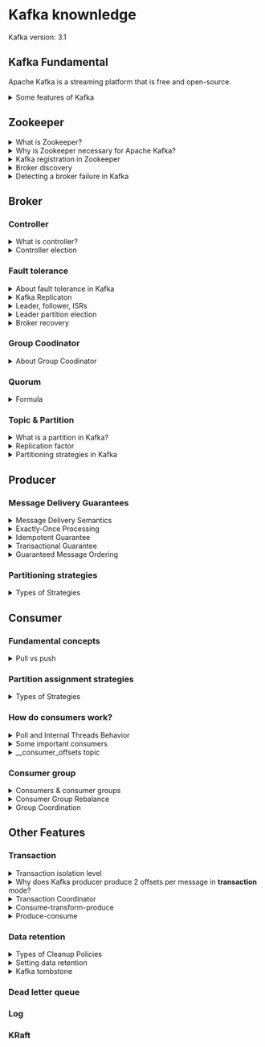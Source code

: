 # Kafka knownledge
Kafka version: 3.1
## Kafka Fundamental
Apache Kafka is a streaming platform that is free and open-source.
<details>
  <summary>Some features of Kafka</summary>
  <br/>
  
  + **High-throughput:** Kafka has a built-in patriation system known as a Topic
  + **Fault-Tolerant:** Kafka is resistant to node/machine failure within a cluster.
  + **Durability:** As Kafka supports messages replication, so,  messages are never lost. It is one of the reasons behind durability.
  + **Scalability:** Kafka can be scaled-out, without incurring any downtime on the fly by adding additional nodes.
  
</details>

## Zookeeper

<details>
  <summary>What is Zookeeper?</summary>
  <br/>

  + ZooKeeper is a centralized service for maintaining configuration information, naming, providing distributed synchronization, and providing group services. 
  + Apache Kafka, responsible for partition management, message replication, fault tolerance, collaborating and ZooKeeper for cluster coordination and metadata management.
  
</details>

<details>
  <summary>Why is Zookeeper necessary for Apache Kafka?</summary>
  <br/>
  
  **Zookeeper several primary functions:**
  1. **Registration of Broker:** Kafka brokers register with ZooKeeper to enable other brokers and clients to find and contact them, and ZooKeeper keeps track of active brokers and their connection information.
  2. **Membership of Cluster:** ZooKeeper keeps track of the Kafka cluster's active brokers and stores membership information, allowing for dynamic cluster membership changes.
  3. **Controller Election:** ZooKeeper makes the controller election process easier by ensuring that only one broker is the controller.
  4. **Cluster Events and Alerts:** ZooKeeper sends alerts to Kafka brokers about cluster events and changes. For example, if a broker fails or quits the cluster, ZooKeeper can alert the other brokers.
  
</details>

<details>
  <summary>Kafka registration in Zookeeper</summary>
  <br/>

  + When a Kafka broker starts, it initiates a connection to ZooKeeper.
  + The broker registers itself by creating an entry in ZooKeeper under the `/brokers/ids` znode path. If a broker fails, its entry is removed from ZooKeeper.
  + The active Kafka controller monitors the `/brokers/ids` znode for changes, detects the new broker registration.
  + The controller sends an `UpdateMetadata` request to all other brokers in the cluster, informing them of the new broker’s presence.
  + Other brokers and clients can now discover and connect to the new broker using the information stored in ZooKeeper.
  
</details>

<details>
  <summary>Broker discovery</summary>
  <br/>
  
  + When a client starts, it connects to one or more bootstrap servers.
  + The client sends a metadata request to the bootstrap server. This request asks for information about the cluster, including the list of all brokers, topics, and partitions.
  + The bootstrap server responds with the cluster metadata. (list of all brokers, their addresses, and the partitions they manage.)
  + With this information, the client can then connect to the appropriate brokers directly for producing or consuming messages.
  
</details>

<details>
  <summary>Detecting a broker failure in Kafka</summary>
  <br/>

  + Brokers send regular heartbeats to ZooKeeper. If ZooKeeper does not receive a heartbeat within a specified time. It marks the broker as failed.
  + Upon detecting a broker failure, the Kafka controller initiates a leader election process. It selects new leaders from the in-sync replicas (ISR) and updates the metadata accordingly.
  + The controller updates the cluster metadata then propagated to all clients (producers and consumers).
  
</details>

## Broker

### Controller

<details>
  <summary>What is controller?</summary>
  <br/>
  
  A controller is not too complex — it is **a normal broker** that simply has additional responsibility. 
  
  + It's responsible for managing the  information about brokers, topics, partitions, and their leaders.
  + When brokers are added or removed from the cluster, the controller handles the reassignment of partitions to ensure balanced load distribution.
  
  _For example:_
  + When the leader partition fails, the controller is responsible for selecting a new leader replica for the partition.
  + When the ISR set of a partition changes, the controller is responsible for notifying all brokers to update their metadata information.
  + When increasing the number of partitions for a topic, the controller is responsible for the reallocation of partitions.

</details>

<details>
  <summary>Controller election</summary>
  <br/>

  Each partition in Kafka has one leader and multiple followers. The leader handles all read and write requests for that partition.

  When the controller goes down,
  1. Zookeeper informs all the brokers that the controller failed.
  2. All the brokers will apply to be the controller.
  3. The first broker who applies for this position will become the controller.
  
  + Ref: https://hackernoon.com/apache-kafkas-distributed-system-firefighter-the-controller-broker-1afca1eae302e/
  
</details>

### Fault tolerance

<details>
  <summary>About fault tolerance in Kafka</summary>
  <br/>

  Fault tolerance in Kafka is done by copying the partition data to other brokers which are known as **replicas**. Its also called a _replication factor_.

  Each broker will hold one or more partitions. And each of these partitions can either be a **replica** or **leader** for the topic. All the writes and reads to a topic go through the **leader** and the **leader** coordinates to update replicas with new data.

</details>
<details>
  <summary>Kafka Replicaton</summary>
  <br/>
  
  ![](images/kafka-architecture-topics-replication-to-partition-0.png)

  The broker that has the partition leader **handles all reads and writes** of records for the partition. Kafka replicates the record in the leader partition to followers. the record is considered **“committed”** when all in-sync replica partition wrote to their log. 

  **How it works?**

  + The producer sends the message to the leader of the partition. Each partition has one leader and multiple followers.
  + The leader writes the message to its local log.
  + Followers pull the message from the leader and write it to their logs.
  + Once the followers have successfully written the message to their logs, they send an acknowledgment back to the leader.
  + The leader waits for acknowledgments from all in-sync replicas.
  + The leader then sends an acknowledgment back to the producer, confirming the message has been successfully replicated and committed.
  
</details>

<details>
  <summary>Leader, follower, ISRs</summary>
  <br/>

  + **Replication Factor:** Each topic has a configurable replication factor, which determines the number of copies of each partition. For example, a **_replication factor_** of **_3_** means there are **_three_** copies of each partition.
  + **Leader partition:** A partition in the topic and is elected as leader. The leader partition responsible for reading/writing data.
  + **Follower partition:** A follower partition is a replica of a partition that is not the leader.
  + **ISRs(in-sync replica):** ISRs are replicas of a partition (followers) that are fully synchronized with the leader replica. ISRs include the leader and followers.
  
</details>

<details>
  <summary>Leader partition election</summary>
  <br/>

  When the leader parition goes down:
  + The Zookeeper informs the Controller.
  + The controller selects one of the in-sync replicas (ISR) as the leader.
  + The controller sends a LeaderAndIsrRequest to the new leader and updates the metadata.
  
  + Ref: https://www.confluent.io/blog/hands-free-kafka-replication-a-lesson-in-operational-simplicity/#:~:text=KAFKA%20REPLICATION:%200%20TO%2060%20IN%201%20MINUTE&text=Every%20topic%20partition%20in%20Kafka,in%20the%20presence%20of%20failures.
  + Ref: https://medium.com/@anchan.ashwithabg95/fault-tolerance-in-apache-kafka-d1f0444260cf
</details>
<details>
  <summary>Broker recovery</summary>
  <br/>

  + Kafka ensures that committed messages are replicated to all in-sync replicas.
  + If a follower falls behind or fails, it is removed from the ISR until it catches up again.
  + When a failed broker recovers, it starts catching up by pulling data from the current leader until it is fully synchronized.
  + Once a recovering broker has caught up with the leader’s log, it rejoins the ISR.
  + Kafka guarantees that a committed message will not be lost as long as there is at least one in-sync replica alive.
</details>

### Group Coodinator

<details>
  <summary>About Group Coodinator</summary>
  <br/>

  The Group Coordinator manages the consumer group and the consumers. This is a Kafka component that lives on the broker side. This mean that there is **one Group Coordinator per broker**.

  + The Group Coordinator is responsible for assigning partitions of a topic to the consumers in a group.
  + It maintains metadata about the consumer group, such as the list of `consumer`, their `assigned partitions`, and their `offsets`.
  + When a consumer joins or leaves the group, the Group Coordinator triggers a rebalance to redistribute the partitions among remaining consumers.

  ![](images/group_coodinator.png)
  
</details>

### Quorum

<details>
  <summary>Formula</summary>
  <br/>

  Quorum can be defined with a formula.
  ```
  q = 2n+1
  ```
  
  `q` is the total number of nodes, and `n` is the number of allowed failure nodes.

  _For example:_ if `n` = **2**, quorum size is **5**.
  
  + Ref: https://stackoverflow.com/questions/58761164/in-kafka-ha-why-minimum-number-of-brokers-required-are-3-and-not-2#:~:text=While%20doing%20R%26D%2C%20we%20found,zookeeper%20%26%20kafka%20brokers%20are%203.
</details>

### Topic & Partition

<details>
  <summary>What is a partition in Kafka?</summary>
  <br/>

  + It's a unit of data that can be stored and replicated independently. Each message produced to a topic is assigned to a specific partition within that topic.
  + One topic can have one or more partition, and each partition is only consumed by one consumer in the same consumer group.
  
</details>
<details>
  <summary>Replication factor</summary>
  <br/>

  The replication factor refers to **the number of copies of a topic’s partitions** that are maintained across different brokers in the cluster.

  ![](images/Rep_Factor_.png)
  
</details>

<details>
  <summary>Partitioning strategies in Kafka</summary>
  <br/>

  + **Single Partition:** A topic can have just one partition, which means all the data for that topic is stored in a single place.
  + **Multiple Partitions:** A topic can be divided into multiple partitions. This allows Kafka to distribute the data across different nodes in the cluster.
  + **Key-based Partitioning:** When producing messages, you can specify a key. Kafka uses this key to determine the partition for each message, ensuring that messages with the same key always go to the same partition. This is useful for maintaining order for specific keys

  **Why we should use Single partition instead of Key-based Partition?**

  _A single partition in Kafka can be limiting for several reasons:_

  + **Scalability:**  A single partition limits the throughput and storage capacity.
  + **Parallelism:** With only one partition, you can’t take advantage of parallel processing.

  _For example:_

  E-commerce platforms often use key-based partitioning to ensure that all messages related to _a specific product or user_ are assigned to the same partition. This preserves message order and allows for efficient processing of data related to a specific key. 
  
</details>

## Producer
### Message Delivery Guarantees
<details>
  <summary>Message Delivery Semantics</summary>
  <br/>

  ![](images/types_of_delivery.PNG)
  
  1. At-most once: Message loss is possible if the producer doesn’t retry on failures.
  2. At-least-once: There is no chance of message loss but the message can be duplicated if the producer retries when the message is already persisted.
  3. Exactly-once: Every message is guaranteed to be persisted in Kafka exactly once without any duplicates and data loss even where there is a broker failure or producer retry.
  
  Ref: https://ssudan16.medium.com/exactly-once-processing-in-kafka-explained-66ecc41a8548#:~:text=Exactly%2Donce%3A%20Every%20message%20is,broker%20failure%20or%20producer%20retry.
</details>
<details>
  <summary>Exactly-Once Processing</summary>
  <br/>
  
  There are two points to archive "_Exactly-Once_":
  1. Idempotent Guarantee
  2. Transactional Guarantee

  **Terminologies**

  1. _Producer ID (PID)_
  
  A Unique Identifier assigned to the producer by the broker.

  If `transactional.id` is not specified, a fresh PID is generated every-time on producer initialization. If `transactional.id` is specified,the broker stores mapping of Transactional ID to PID so that it can return the same PID on producer restart.
  
  2. _Epoch Number_
  
  The epoch number is an integer that is used alongside PID to uniquely identify the latest active producer which is only relevant if `transactional.id` is set.
  
  3. _Sequence Number_
  
  The producer maintains Sequence Number for every message per PID and Topic Partition combination. The boroker will reject if it receives a message whoes **Sequence Number** is not exactly one greater than what was stored in the broker.
  
  4. _Control Message_
  
  The two types of Control Messages are `COMMIT` and `ABORT`.
  
  5. _Transaction Coordinator_
  
  Transaction Coordinator maintains a map of `transactional.id` holds the metadata includes: PID, Epoch Number, transaction timeout, last updated time of the transaction, transaction status, list of Topic Partitions
  
  6. _Transaction Log_
  
  __transaction_state topic
  
  + Ref: https://ssudan16.medium.com/exactly-once-processing-in-kafka-explained-66ecc41a8548#:~:text=Exactly%2Donce%3A%20Every%20message%20is,broker%20failure%20or%20producer%20retry.
  
  + Ref: https://www.javacodegeeks.com/2020/05/kafka-exactly-once-semantics.html
  + Ref: https://ssudan16.medium.com/exactly-once-processing-in-kafka-explained-66ecc41a8548#:~:text=Exactly%2Donce%3A%20Every%20message%20is,broker%20failure%20or%20producer%20retry.
  + Ref: https://blog.clairvoyantsoft.com/unleash-kafka-producers-architecture-and-internal-working-f33cba6c43aa
  + Ref: https://cwiki.apache.org/confluence/display/KAFKA/KIP-98+-+Exactly+Once+Delivery+and+Transactional+Messaging
</details>
<details>
  <summary>Idempotent Guarantee</summary>
  <br/>

  + **Producer ID:** Each producer is assigned a unique ID by the Kafka broker. This ID helps in tracking messages from that producer.
  + **Sequence Numbers:** Every message sent by the producer includes a sequence number. This sequence number is unique and incremented for each message.

  When a message is received by the broker, it checks the **sequence number** against the last sequence number it received from that producer. If the sequence number is higher, the message is accepted and written to the log. If it’s a duplicate (i.e., the same sequence number as a previously received message), the broker discards it. Even if the producer attempts to send the same message repeatedly, only one copy of the message will be actually sent to the Kafka cluster.
  
  With **idempotent guarantee**, this ensures _exactly-one_ only in a **single producer session**. _Exactly-one_ is **NOT** guaranteed when the producer is restarted. When the producer is restarted, it will get a new `PID` (producer ID). To address this problem, we come with _**Transactional Guarantee**_.
  
  ![](images/idempotent-producer.png)

  To enable idempotence, you need to set: `producerProps.put("enable.idempotence", "true");`. And if we declare `producerProps.put("transactional.id", "100");` the idempotence also consider enable implicitly.
  
  + Ref: https://medium.com/@shesh.soft/kafka-idempotent-producer-and-consumer-25c52402ceb9
</details>
<details>
  <summary>Transactional Guarantee</summary>
  <br/>

  + By combining transactions with idempotence and acks, Kafka ensures exactly-once delivery semantics.
  + A transaction is committed after the producer receives the necessary acknowledgments (acks) for all the messages included in the transaction.
  + Once all messages have been acknowledged, the producer can commit the transaction using `commitTransaction()`.
  
  ```
  Properties props = new Properties();
  props.put("bootstrap.servers", "localhost:9092");
  props.put("acks", "all");
  props.put("enable.idempotence", "true");
  props.put("transactional.id", "my-transactional-id");
  KafkaProducer<String, String> producer = new KafkaProducer<>(props);
  ```
  
  + Ref: https://stackoverflow.com/questions/57321763/kafka-producer-idempotence-exactly-once-or-just-producer-transaction-is-enough
  + Ref: https://stackoverflow.com/questions/56156749/how-does-kafka-know-whether-to-roll-forward-or-roll-back-a-transaction
</details>

<details>
  <summary>Guaranteed Message Ordering</summary>
  <br/>

  The `max.in.flight.requests.per.connection` setting can be used to increase throughput by allowing the client to send multiple unacknowledged requests before blocking. However it can be is a risk of message re-ordering occurring when retrying due to errors.
  
  ![](images/message-ordering-loss-sequence.png)
  
</details>

### Partitioning strategies

<details>
  <summary>Types of Strategies</summary>
  <br/>
   
  
  + Ref: https://www.codetd.com/en/article/13051951
  + Ref: https://www.confluent.io/blog/apache-kafka-producer-improvements-sticky-partitioner/
</details>

## Consumer

### Fundamental concepts

<details>
  <summary>Pull vs push</summary>
  <br/>
   
</details>

### Partition assignment strategies

<details>
  <summary>Types of Strategies</summary>
  <br/>
  
  
  + Ref: https://medium.com/streamthoughts/understanding-kafka-partition-assignment-strategies-and-how-to-write-your-own-custom-assignor-ebeda1fc06f3#:~:text=Kafka%20Clients%20provides%20three%20built,%3A%20Range%2C%20RoundRobin%20and%20StickyAssignor.
</details>

### How do consumers work?

<details>
  <summary>Poll and Internal Threads Behavior</summary>
  <br/>
  
  ![](images/consumer-fetch.png)
  
  Ref: https://www.conduktor.io/kafka/kafka-consumer-important-settings-poll-and-internal-threads-behavior
</details>

<details>
  <summary>Some important consumers</summary>
  <br/>
  
  `fetch.min.bytes`
  
  `fetch.max.bytes`
  
  `fetch.max.wait.ms`
  
  `max.partition.fetch.bytes`
  
  `max.poll.records`
  
  `max.poll.interval.ms`
  
  `session.timeout.ms`
  
  `partition.assignment.strategy`
  
  + Ref: https://www.oreilly.com/library/view/kafka-the-definitive/9781491936153/ch04.html#:~:text=fetch.max.wait.ms,amount%20of%20data%20to%20return
  + Ref: https://cwiki.apache.org/confluence/display/KAFKA/KIP-74%3A+Add+Fetch+Response+Size+Limit+in+Bytes
</details>

<details>
  <summary>__consumer_offsets topic</summary>
  <br/>
  
  Offsets in Kafka are stored as messages in a separate topic named `__consumer_offsets` . Each consumer commits offset into the topic `__consumer_offsets`, ensuring that consumers can resume processing from the correct position in case of failure.
  
  The **Consumer Groups** are stored in the `__consumer_offsets` topic. That topic contains both the committed offsets and the groups metadata (group.id, members, generation, leader, ...). Groups are stored using `GroupMetadataMessage` messages (Offsets use `OffsetsMessage`).
  
  _Dump the group metadata:_
  
  ```
  ./bin/kafka-console-consumer.sh \
  --formatter "kafka.coordinator.group.GroupMetadataManager\$GroupMetadataMessageFormatter" \
  --bootstrap-server localhost:9092 \
  --topic __consumer_offsets
  ```

  Example record in `__consumer_offsets`:

  ```
  {
    "group_id": "my-consumer-group",
    "topic": "my-topic",
    "partition": 0,
    "offset": 12345,
    "metadata": "",
    "commit_timestamp": 1633024800000,
    "leader_epoch": 42
  }
  ```

  + **group_id:** The ID of the consumer group (`my-consumer-group`).
  + **topic:** The name of the topic being consumed (`my-topic`).
  + **partition:** The partition number within the topic (0).
  + **offset:** The position of the next message to be read (12345).
  + **metadata:** Any additional metadata (empty in this case).
  + **commit_timestamp:** The timestamp when the offset was committed (in milliseconds since epoch).
  + **leader_epoch:** The epoch of the leader broker for the partition at the time of the commit.

  _Note:_ Since 0.9v Kafka stores topic offsets on the broker directly instead of relying on Zookeeper.
  
  + Ref: https://hackernoon.com/kafka-and-zookeeper-offsets-vvbe3xj7
  + Ref: https://stackoverflow.com/questions/59433201/where-are-consumer-groups-list-stored-in-recent-kafka-version#:~:text=Since%20Kafka%200.10%2C%20the%20list,leader%2C%20...).
    
</details>

### Consumer group

<details>
  <summary>Consumers & consumer groups</summary>
  <br/>

  ![](images/consumer-group.png)

  A Kafka consumer group is a collection of consumers that work together to consume data from Kafka topics.  

  There are several scenarios need to consider when using consumer group:
  
  **Scenario 1:** If we have a topic with _4 partitions_ and _1 consumer group_ consisting of only _1 consumer_. The consumer has subscribed to the topic and is assigned all the partitions to a consumer.

  **Scenario 2:** If we have a topic with _4 partitions_ and _1 consumer group_ consisting of _2 consumers_. Consumer1 assigned to read from partitions 0, 2 and and Consumer2 assigned to read from partitions 1, 3.

  **Scenario 3:** If we have a topic with _4 partitions_ and _1 consumer group_ consisting of _5 consumers_. Then every consumer would be assigned a single partition and the remaining consumer (Consumer5) would be left idle.

  **Scenario 4:** If we want to assign multiple consumers to read from the same partition, then you can add these consumers to different consumer groups, and have both of these consumer groups subscribed to the topic.
  
</details>

<details>
  <summary>Consumer Group Rebalance</summary>
  <br/>

  **Rebalancing can be triggered by several events:**

  + When a new consumer **joins a consumer group**, partitions need to be reassigned to include the new consumer.
  + When a consumer leaves the group (e.g., due to failure or shutdown), its partitions need to be reassigned to the remaining consumers.
  + When new partitions are added to a topic or existing ones are deleted.

  **How Consumer Group Rebalance works**

  + When a rebalance is triggered, the group coordinator notifies all consumers in the group.
  + Each consumer sends a `JoinGroup` request to the coordinator.
  + The group coordinator uses a partition assignment strategy (e.g., _round-robin_, _range_, _sticky_) to assign partitions to consumers.
  + The coordinator sends the assignment to each consumer, then consumer starts consuming from the assigned partitions.

  **Types of Rebalancing**

  + **Stop-the-World Rebalancing:** All consumers stop processing during the rebalance.
  + **Incremental Cooperative Rebalancing:** Consumers only stop processing the partitions that are being reassigned.
</details>

<details>
  <summary>Group Coordination</summary>
  <br/>

  Kafka uses a group coordinator to manage the consumers in a group. The coordinator assigns partitions to consumers and handles rebalancing when consumers join or leave the group.
  
</details>

## Other Features
### Transaction
<details>
  <summary>Transaction isolation level</summary>
  <br/>
  
</details>
<details>
  <summary>Why does Kafka producer produce 2 offsets per message in <strong>transaction</strong> mode?</summary>
  <br/>
  
  This is a design of Kafka. When producer publish a message or a batch of messages, it adds a extra message as a commit message to complete a transaction.
  
  For example: 
  + The producer publish 10 messages, and the current offset will be 11.
  + The producer publish 1 message, and current offset will be 2
  
  Ref: https://stackoverflow.com/questions/59152915/spring-kafka-transaction-causes-producer-per-message-offset-increased-by-two#:~:text=The%20offset%20is%20increased%20by,t%20commit%20the%20consuming%20offset.&text=However%20the%20count%20of%20messages,the%20msgs%20from%20topic2%20continuously.
</details>
<details>
  <summary>Transaction Coordinator</summary>
  <br/>

  Transaction Coordinator is a module which runs inside each broker, it responsible for managing transactions, ensures the _atomicity_, _consistency_, _isolation_, and _durability_ (ACID) of transactions across multiple topics.

  Transaction Coordinator maintains a map of `transactional.id` to Transaction Metadata in-memory.
</details>

<details>
  <summary>Consume-transform-produce</summary>
  <br/>
</details>
<details>
  <summary>Produce-consume</summary>
  <br/>
</details>

### Data retention
<details>
  <summary>Types of Cleanup Policies</summary>
  <br/>
  
  + delete
  + compact
  + delete, compact
  
</details>
<details>
  <summary>Setting data retention</summary>
  <br/>
  
  To configure the cleanup policy, please follow the below steps:
  1. Choose cleanup policy
  
  `cleanup.policy`
  
  + **Default:**	delete
  + **Valid Values:**	[compact, delete]
  + **Server Default Property:** log.cleanup.policy
  
  Compact policy:
  
  + 
  
  Ref: https://medium.com/@sunny_81705/kafka-log-retention-and-cleanup-policies-c8d9cb7e09f8
</details>
<details>
  <summary>Kafka tombstone</summary>
  <br/>
  
  
  
  Ref: https://medium.com/@sunny_81705/kafka-log-retention-and-cleanup-policies-c8d9cb7e09f8
</details>

### Dead letter queue

### Log

### KRaft
